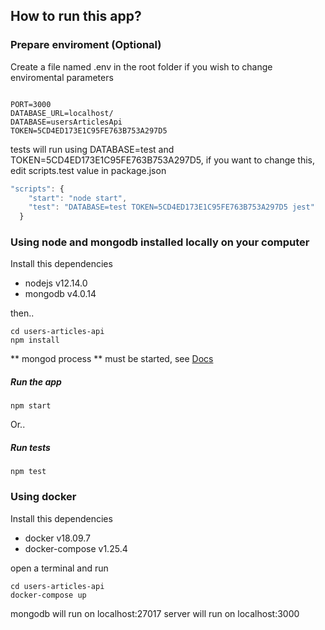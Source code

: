 ## How to run this app?

### Prepare enviroment (Optional)

Create a file named .env in the root folder if you wish to change enviromental parameters 

```

PORT=3000
DATABASE_URL=localhost/
DATABASE=usersArticlesApi
TOKEN=5CD4ED173E1C95FE763B753A297D5

```

tests will run using DATABASE=test and TOKEN=5CD4ED173E1C95FE763B753A297D5, if you want to change this, edit scripts.test value in package.json

```javascript
"scripts": {
    "start": "node start",
    "test": "DATABASE=test TOKEN=5CD4ED173E1C95FE763B753A297D5 jest"
  }
```

### Using node and mongodb installed locally on your computer

Install this dependencies

* nodejs v12.14.0
* mongodb v4.0.14

then..

```
cd users-articles-api
npm install

```

** mongod process ** must be started, see [Docs](https://docs.mongodb.com/manual/tutorial/manage-mongodb-processes/)

##### Run the app

```
npm start

```

Or..

##### Run tests

```
npm test

```

### Using docker

Install this dependencies

* docker v18.09.7
* docker-compose v1.25.4

open a terminal and run 

```
cd users-articles-api
docker-compose up

```

mongodb will run on localhost:27017
server will run on localhost:3000